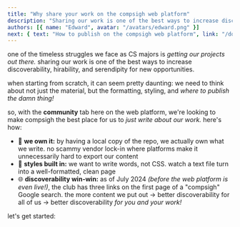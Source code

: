 ```yaml
---
title: "Why share your work on the compsigh web platform"
description: "Sharing our work is one of the best ways to increase discoverability, hirability, and serendipity for new opportunities. Here's how the compsigh web platform makes it easier to get started."
authors: [{ name: "Edward", avatar: "/avatars/edward.png" }]
next: { text: "How to publish on the compsigh web platform", link: "/docs/web-platform/how-to-publish" }
---
```


one of the timeless struggles we face as CS majors is *getting our projects out there.* sharing our work is one of the best ways to increase discoverability, hirability, and serendipity for new opportunities.

when starting from scratch, it can seem pretty daunting: we need to think about not just the material, but the formatting, styling, and *where to publish the damn thing!*

so, with the **community** tab here on the web platform, we're looking to make compsigh the best place for us to *just write about our work.* here's how:

- 🔑 **we own it:** by having a local copy of the repo, we actually own what we write. no scammy vendor lock-in where platforms make it unnecessarily hard to export our content
- 💅 **styles built in:** we want to write words, not CSS. watch a text file turn into a well-formatted, clean page
- 🌐 **discoverability win-win:** as of July 2024 *(before the web platform is even live!)*, the club has three links on the first page of a "compsigh" Google search. the more content we put out → better discoverability for all of us → better discoverability *for you and your work!*

let's get started:
